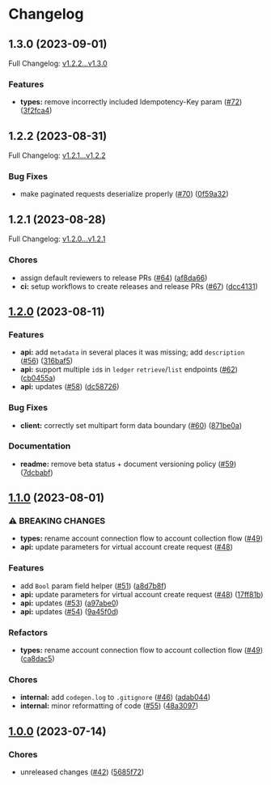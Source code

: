 # Changelog

## 1.3.0 (2023-09-01)

Full Changelog: [v1.2.2...v1.3.0](https://github.com/Modern-Treasury/modern-treasury-go/compare/v1.2.2...v1.3.0)

### Features

* **types:** remove incorrectly included Idempotency-Key param ([#72](https://github.com/Modern-Treasury/modern-treasury-go/issues/72)) ([3f2fca4](https://github.com/Modern-Treasury/modern-treasury-go/commit/3f2fca4967dc623aeb87ac35e9db8dcd82d5a6d9))

## 1.2.2 (2023-08-31)

Full Changelog: [v1.2.1...v1.2.2](https://github.com/Modern-Treasury/modern-treasury-go/compare/v1.2.1...v1.2.2)

### Bug Fixes

* make paginated requests deserialize properly ([#70](https://github.com/Modern-Treasury/modern-treasury-go/issues/70)) ([0f59a32](https://github.com/Modern-Treasury/modern-treasury-go/commit/0f59a329645edb00998d93598fe5b1ab697699e0))

## 1.2.1 (2023-08-28)

Full Changelog: [v1.2.0...v1.2.1](https://github.com/Modern-Treasury/modern-treasury-go/compare/v1.2.0...v1.2.1)

### Chores

* assign default reviewers to release PRs ([#64](https://github.com/Modern-Treasury/modern-treasury-go/issues/64)) ([af8da66](https://github.com/Modern-Treasury/modern-treasury-go/commit/af8da6624d97e94e989cf825a836a1d1e6ac0e73))
* **ci:** setup workflows to create releases and release PRs ([#67](https://github.com/Modern-Treasury/modern-treasury-go/issues/67)) ([dcc4131](https://github.com/Modern-Treasury/modern-treasury-go/commit/dcc41318694ebe95a8770219517d24a834093bbc))

## [1.2.0](https://github.com/Modern-Treasury/modern-treasury-go/compare/v1.1.0...v1.2.0) (2023-08-11)


### Features

* **api:** add `metadata` in several places it was missing; add `description` ([#56](https://github.com/Modern-Treasury/modern-treasury-go/issues/56)) ([316baf5](https://github.com/Modern-Treasury/modern-treasury-go/commit/316baf52321911f81dfeb6cc73371818304f5ea7))
* **api:** support multiple `id`s in `ledger` `retrieve`/`list` endpoints ([#62](https://github.com/Modern-Treasury/modern-treasury-go/issues/62)) ([cb0455a](https://github.com/Modern-Treasury/modern-treasury-go/commit/cb0455a42195704d03c5df658171582688ca8664))
* **api:** updates ([#58](https://github.com/Modern-Treasury/modern-treasury-go/issues/58)) ([dc58726](https://github.com/Modern-Treasury/modern-treasury-go/commit/dc587260961a2641f8214699b54d1fa96fa3c568))


### Bug Fixes

* **client:** correctly set multipart form data boundary ([#60](https://github.com/Modern-Treasury/modern-treasury-go/issues/60)) ([871be0a](https://github.com/Modern-Treasury/modern-treasury-go/commit/871be0ac5216ea7fd1051736a8be4d06727429b9))


### Documentation

* **readme:** remove beta status + document versioning policy ([#59](https://github.com/Modern-Treasury/modern-treasury-go/issues/59)) ([7dcbabf](https://github.com/Modern-Treasury/modern-treasury-go/commit/7dcbabf9af5083d7d1767dbd46f2733d955ad4b4))

## [1.1.0](https://github.com/Modern-Treasury/modern-treasury-go/compare/v1.0.0...v2.0.0) (2023-08-01)


### ⚠ BREAKING CHANGES

* **types:** rename account connection flow to account collection flow ([#49](https://github.com/Modern-Treasury/modern-treasury-go/issues/49))
* **api:** update parameters for virtual account create request ([#48](https://github.com/Modern-Treasury/modern-treasury-go/issues/48))

### Features

* add `Bool` param field helper ([#51](https://github.com/Modern-Treasury/modern-treasury-go/issues/51)) ([a8d7b8f](https://github.com/Modern-Treasury/modern-treasury-go/commit/a8d7b8fbe64ea66a430d01b8a7ece472a35b3c5e))
* **api:** update parameters for virtual account create request ([#48](https://github.com/Modern-Treasury/modern-treasury-go/issues/48)) ([17ff81b](https://github.com/Modern-Treasury/modern-treasury-go/commit/17ff81b903acef27a9a08ee6d81f89a3d91df2ef))
* **api:** updates ([#53](https://github.com/Modern-Treasury/modern-treasury-go/issues/53)) ([a97abe0](https://github.com/Modern-Treasury/modern-treasury-go/commit/a97abe09b8157dcc2da60a8a31caa07d1b95fcf2))
* **api:** updates ([#54](https://github.com/Modern-Treasury/modern-treasury-go/issues/54)) ([9a45f0d](https://github.com/Modern-Treasury/modern-treasury-go/commit/9a45f0d502b798451fb544359a0c8ef8f086fde1))


### Refactors

* **types:** rename account connection flow to account collection flow ([#49](https://github.com/Modern-Treasury/modern-treasury-go/issues/49)) ([ca8dac5](https://github.com/Modern-Treasury/modern-treasury-go/commit/ca8dac5137e961d3e5a13e09712c9f82668e3fe8))


### Chores

* **internal:** add `codegen.log` to `.gitignore` ([#46](https://github.com/Modern-Treasury/modern-treasury-go/issues/46)) ([adab044](https://github.com/Modern-Treasury/modern-treasury-go/commit/adab044c40f27eb8aeac8ee1fa7cb906dc404217))
* **internal:** minor reformatting of code ([#55](https://github.com/Modern-Treasury/modern-treasury-go/issues/55)) ([48a3097](https://github.com/Modern-Treasury/modern-treasury-go/commit/48a30971393bbdf50da58b3c2064187376df026b))

## [1.0.0](https://github.com/Modern-Treasury/modern-treasury-go/compare/v0.0.1...v1.0.0) (2023-07-14)

### Chores

- unreleased changes ([#42](https://github.com/Modern-Treasury/modern-treasury-go/issues/42)) ([5685f72](https://github.com/Modern-Treasury/modern-treasury-go/commit/5685f723ca8dba82494dda6d876c814b49307ab8))
